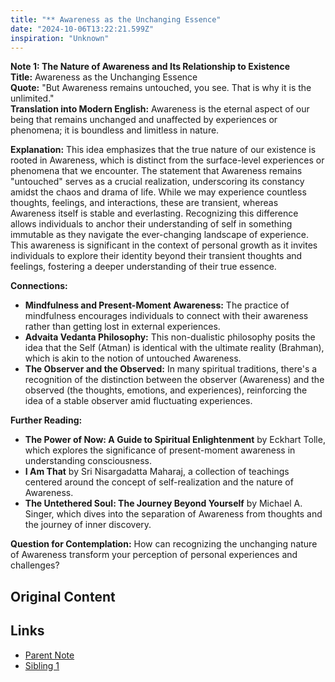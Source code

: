 ```yaml
---
title: "** Awareness as the Unchanging Essence"
date: "2024-10-06T13:22:21.599Z"
inspiration: "Unknown"
---
```



**Note 1: The Nature of Awareness and Its Relationship to Existence**  
**Title:** Awareness as the Unchanging Essence  
**Quote:** "But Awareness remains untouched, you see. That is why it is the unlimited."  
**Translation into Modern English:** Awareness is the eternal aspect of our being that remains unchanged and unaffected by experiences or phenomena; it is boundless and limitless in nature.  

**Explanation:** This idea emphasizes that the true nature of our existence is rooted in Awareness, which is distinct from the surface-level experiences or phenomena that we encounter. The statement that Awareness remains "untouched" serves as a crucial realization, underscoring its constancy amidst the chaos and drama of life. While we may experience countless thoughts, feelings, and interactions, these are transient, whereas Awareness itself is stable and everlasting. Recognizing this difference allows individuals to anchor their understanding of self in something immutable as they navigate the ever-changing landscape of experience. This awareness is significant in the context of personal growth as it invites individuals to explore their identity beyond their transient thoughts and feelings, fostering a deeper understanding of their true essence.  

**Connections:**  
- **Mindfulness and Present-Moment Awareness:** The practice of mindfulness encourages individuals to connect with their awareness rather than getting lost in external experiences.  
- **Advaita Vedanta Philosophy:** This non-dualistic philosophy posits the idea that the Self (Atman) is identical with the ultimate reality (Brahman), which is akin to the notion of untouched Awareness.  
- **The Observer and the Observed:** In many spiritual traditions, there's a recognition of the distinction between the observer (Awareness) and the observed (the thoughts, emotions, and experiences), reinforcing the idea of a stable observer amid fluctuating experiences.  

**Further Reading:**  
- **The Power of Now: A Guide to Spiritual Enlightenment** by Eckhart Tolle, which explores the significance of present-moment awareness in understanding consciousness.  
- **I Am That** by Sri Nisargadatta Maharaj, a collection of teachings centered around the concept of self-realization and the nature of Awareness.  
- **The Untethered Soul: The Journey Beyond Yourself** by Michael A. Singer, which dives into the separation of Awareness from thoughts and the journey of inner discovery.  

**Question for Contemplation:** How can recognizing the unchanging nature of Awareness transform your perception of personal experiences and challenges?

## Original Content



## Links

- [Parent Note](/parent-note.md)
- [Sibling 1](/zettel1.md)
